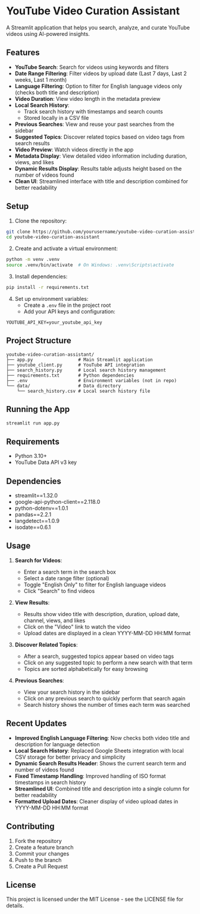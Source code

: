 # YouTube Video Curation Assistant

A Streamlit application that helps you search, analyze, and curate YouTube videos using AI-powered insights.

## Features

- **YouTube Search**: Search for videos using keywords and filters
- **Date Range Filtering**: Filter videos by upload date (Last 7 days, Last 2 weeks, Last 1 month)
- **Language Filtering**: Option to filter for English language videos only (checks both title and description)
- **Video Duration**: View video length in the metadata preview
- **Local Search History**: 
  - Track search history with timestamps and search counts
  - Stored locally in a CSV file
- **Previous Searches**: View and reuse your past searches from the sidebar
- **Suggested Topics**: Discover related topics based on video tags from search results
- **Video Preview**: Watch videos directly in the app
- **Metadata Display**: View detailed video information including duration, views, and likes
- **Dynamic Results Display**: Results table adjusts height based on the number of videos found
- **Clean UI**: Streamlined interface with title and description combined for better readability

## Setup

1. Clone the repository:
```bash
git clone https://github.com/yourusername/youtube-video-curation-assistant.git
cd youtube-video-curation-assistant
```

2. Create and activate a virtual environment:
```bash
python -m venv .venv
source .venv/bin/activate  # On Windows: .venv\Scripts\activate
```

3. Install dependencies:
```bash
pip install -r requirements.txt
```

4. Set up environment variables:
   - Create a `.env` file in the project root
   - Add your API keys and configuration:
```
YOUTUBE_API_KEY=your_youtube_api_key
```

## Project Structure

```
youtube-video-curation-assistant/
├── app.py                 # Main Streamlit application
├── youtube_client.py      # YouTube API integration
├── search_history.py      # Local search history management
├── requirements.txt       # Python dependencies
├── .env                   # Environment variables (not in repo)
└── data/                  # Data directory
    └── search_history.csv # Local search history file
```

## Running the App

```bash
streamlit run app.py
```

## Requirements

- Python 3.10+
- YouTube Data API v3 key

## Dependencies

- streamlit==1.32.0
- google-api-python-client==2.118.0
- python-dotenv==1.0.1
- pandas==2.2.1
- langdetect==1.0.9
- isodate==0.6.1

## Usage

1. **Search for Videos**:
   - Enter a search term in the search box
   - Select a date range filter (optional)
   - Toggle "English Only" to filter for English language videos
   - Click "Search" to find videos

2. **View Results**:
   - Results show video title with description, duration, upload date, channel, views, and likes
   - Click on the "Video" link to watch the video
   - Upload dates are displayed in a clean YYYY-MM-DD HH:MM format

3. **Discover Related Topics**:
   - After a search, suggested topics appear based on video tags
   - Click on any suggested topic to perform a new search with that term
   - Topics are sorted alphabetically for easy browsing

4. **Previous Searches**:
   - View your search history in the sidebar
   - Click on any previous search to quickly perform that search again
   - Search history shows the number of times each term was searched

## Recent Updates

- **Improved English Language Filtering**: Now checks both video title and description for language detection
- **Local Search History**: Replaced Google Sheets integration with local CSV storage for better privacy and simplicity
- **Dynamic Search Results Header**: Shows the current search term and number of videos found
- **Fixed Timestamp Handling**: Improved handling of ISO format timestamps in search history
- **Streamlined UI**: Combined title and description into a single column for better readability
- **Formatted Upload Dates**: Cleaner display of video upload dates in YYYY-MM-DD HH:MM format

## Contributing

1. Fork the repository
2. Create a feature branch
3. Commit your changes
4. Push to the branch
5. Create a Pull Request

## License

This project is licensed under the MIT License - see the LICENSE file for details. 